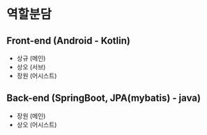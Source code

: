 # 역할분담

## Front-end (Android - Kotlin)
- 상규 (메인)
- 상오 (서브)
- 장원 (어시스트)

## Back-end (SpringBoot, JPA(mybatis) - java)
- 장원 (메인)
- 상오 (어시스트)